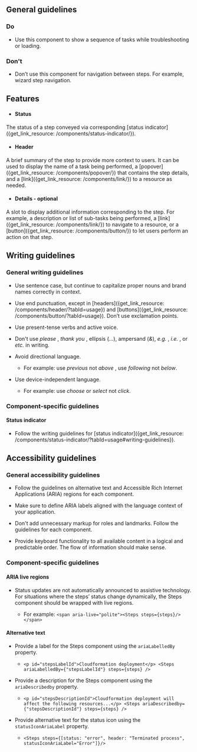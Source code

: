 ## General guidelines

### Do

  * Use this component to show a sequence of tasks while troubleshooting or loading.



### Don't

  * Don’t use this component for navigation between steps. For example, wizard step navigation. 



## Features

  * #### Status

The status of a step conveyed via corresponding [status indicator]({get_link_resource: /components/status-indicator/}).

  * #### Header

A brief summary of the step to provide more context to users. It can be used to display the name of a task being performed, a [popover]({get_link_resource: /components/popover/}) that contains the step details, and a [link]({get_link_resource: /components/link/}) to a resource as needed. 

  * #### Details \- optional

A slot to display additional information corresponding to the step. For example, a description or list of sub-tasks being performed, a [link]({get_link_resource: /components/link/}) to navigate to a resource, or a [button]({get_link_resource: /components/button/}) to let users perform an action on that step. 




## Writing guidelines

### General writing guidelines

  * Use sentence case, but continue to capitalize proper nouns and brand names correctly in context.

  * Use end punctuation, except in [headers]({get_link_resource: /components/header/?tabId=usage}) and [buttons]({get_link_resource: /components/button/?tabId=usage}). Don’t use exclamation points.

  * Use present-tense verbs and active voice.

  * Don't use _please_ , _thank you_ , ellipsis (_..._), ampersand (_&_), _e.g._ , _i.e._ , or _etc._ in writing.

  * Avoid directional language.

    * For example: use _previous_ not _above_ , use _following_ not _below_.

  * Use device-independent language.

    * For example: use _choose_ or _select_ not _click_.




### Component-specific guidelines

#### Status indicator

  * Follow the writing guidelines for [status indicator]({get_link_resource: /components/status-indicator/?tabId=usage#writing-guidelines}).




## Accessibility guidelines

### General accessibility guidelines

  * Follow the guidelines on alternative text and Accessible Rich Internet Applications (ARIA) regions for each component.

  * Make sure to define ARIA labels aligned with the language context of your application.

  * Don't add unnecessary markup for roles and landmarks. Follow the guidelines for each component.

  * Provide keyboard functionality to all available content in a logical and predictable order. The flow of information should make sense.




### Component-specific guidelines

#### ARIA live regions

  * Status updates are not automatically announced to assistive technology. For situations where the steps’ status change dynamically, the Steps component should be wrapped with live regions.

    * For example: `<span aria-live="polite"><Steps steps={steps}/></span>`




#### Alternative text

  * Provide a label for the Steps component using the `ariaLabelledBy` property.

    * `<p id="stepsLabelId">Cloudformation deployment</p> <Steps ariaLabelledBy={"stepsLabelId"} steps={steps} />`

  * Provide a description for the Steps component using the `ariaDescribedby` property.

    * `<p id="stepsDescriptionId">Cloudformation deployment will affect the following resources...</p> <Steps ariaDescribedby={"stepsDescriptionId"} steps={steps} />`

  * Provide alternative text for the status icon using the `statusIconAriaLabel` property.

    * `<Steps steps={[status: "error", header: "Terminated process", statusIconAriaLabel="Error"]}/>`



